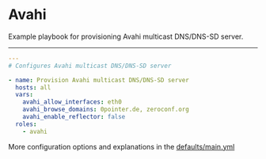 # Avahi

Example playbook for provisioning Avahi multicast DNS/DNS-SD server.

---

```yml
---
# Configures Avahi multicast DNS/DNS-SD server

- name: Provision Avahi multicast DNS/DNS-SD server
  hosts: all
  vars:
    avahi_allow_interfaces: eth0
    avahi_browse_domains: 0pointer.de, zeroconf.org
    avahi_enable_reflector: false
  roles:
    - avahi
```

More configuration options and explanations in the [defaults/main.yml](/avahi/defaults/main.yml)
